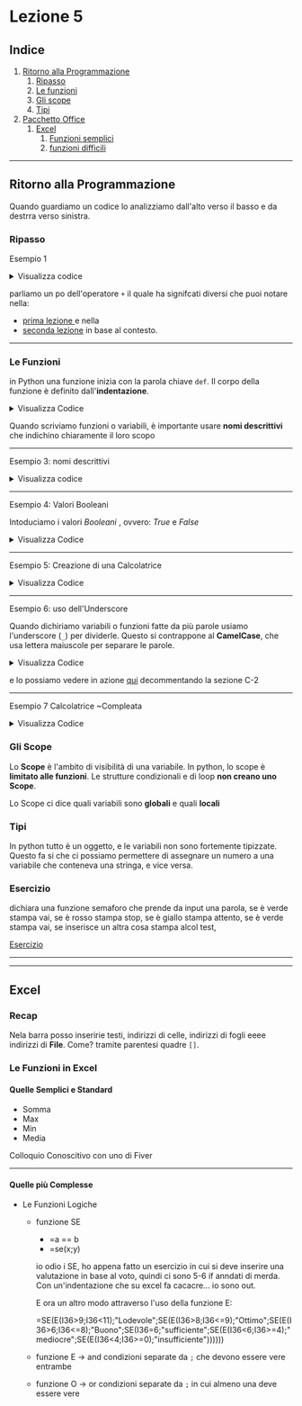 # Lezione 5

## Indice

1. [Ritorno alla Programmazione ](#ritorno-alla-programmazione)
   1. [Ripasso](#ripasso)
   2. [Le funzioni](#le-funzioni)
   3. [Gli scope](#gli-scope)
   4. [Tipi](#tipi)
2. [Pacchetto Office](#excel)
   1. [Excel](#excel)
      1. [Funzioni semplici](#le-funzioni-in-excel)
      2. [funzioni difficili](#quelle-più-complesse)

---

## Ritorno alla Programmazione

Quando guardiamo un codice lo analizziamo dall'alto verso il basso e da destrra verso sinistra.

### Ripasso

Esempio 1

<details>
<summary>Visualizza codice</summary>

```python
n1 = 5 # inizializzazione
n1 = 4 # aggioranemnto - assegnazione
n2 = 8 # init

somma = n1 + n2 # init + assegnazione mediante una somma

print(n1)
print(n2)
print(somma)

```

</details>

parliamo un po dell'operatore `+` il quale ha signifcati diversi che puoi notare nella:

- [prima lezione ](./../lezione01-23_04_2025/introduzione.txt) e nella
- [seconda lezione](./../lezione02-24_04_2025/introPt2.md#strutture-di-controllo-pt2) in base al contesto.

---

### Le Funzioni

in Python una funzione inizia con la parola chiave `def`. Il corpo della funzione è definito dall'**indentazione**.

<details>
<summary>Visualizza Codice</summary>

```python
def fun1():
    n1 = 5 # inizializzazione
    n1 = 4 # aggioranemnto - assegnazione
    n2 = 8 # init

    somma = n1 + n2 # init + assegnazione mediante una somma

    print(n1)
    print(n2)
    print(somma)

```

</details>

Quando scriviamo funzioni o variabili, è importante usare **nomi descrittivi** che indichino chiaramente il loro scopo

---

Esempio 3: nomi descrittivi

<details>
<summary>Visualizza codice</summary>

```python
def somma1():
    numero1 = 5 # inizializzazione
    numero1 = 4 # aggioranemnto - assegnazione
    numero2 = 8 # init

    somma = numero1 + numero2 # init + assegnazione mediante una somma

    print(numero1)
    print(numero2)
    print(somma)

```

</details>

---

Esempio 4: Valori Booleani

Intoduciamo i valori _Booleani_ , ovvero: _True_ e _False_

<details>
<summary>Visualizza Codice</summary>

```python
scelta = int(input("inserisci la tua scelta tra 1-2-3"))
if scelta == 1      # true
    print("1")
elif scelta == 2    # true
    print("2")
elif scelta == 3    # true
    print("3")
else                # False
    print("non 1-2-3"s)

```

</details>

---

Esempio 5: Creazione di una Calcolatrice

<details>
<summary>Visualizza Codice</summary>

```python
def menu():
    print("---MENU---")
    print("1) somma ver. 1")
    print("1) somma ver. 2")

def somma1():
    numero1 = 5
    numero2 = 8

    somma = numero1 + numero2

    print(somma)


menu()
# scelta()
somma1()

```

</details>

---

Esempio 6: uso dell'Underscore

Quando dichiriamo variabili o funzioni fatte da più parole usiamo l'underscore (`_`) per dividerle. Questo si contrappone al **CamelCase**, che usa lettera maiuscole per separare le parole.

<details>
<summary>Visualizza Codice</summary>

```python
def menu_calcolatrice():
    print("---MENU---")
    print("1) somma ver. 1")
    print("1) somma ver. 2")

def somma_version_1():
    numero1 = 5
    numero2 = 8

    somma = numero1 + numero2

    print(somma)

def confronto_numeri():
    n1 = int(input("Dammi il primo numero:\n"))
    n2 = int(input("Dammi il secondo numero:\n"))

    if n1 > n2:
        print(n1+" è più grande di "+n2)


menu_calcolatrice()
confronto_numeri()
somma_version_1()

```

</details>

e lo possiamo vedere in azione [qui](./myPy5.py) decommentando la sezione C-2

---

Esempio 7 Calcolatrice ~Compleata

<details>
<summary>Visualizza Codice</summary>

```python
def menu_calcolatrice():
    print("---MENU---")
    print("1) somma ver. 1")
    print("2) confronto di due numeri")
    print("3) verifica se un numero è pari")
    print("---Fine---")

def somma_version_1():
    numero1 = 5
    numero2 = 8

    somma = numero1 + numero2

    print(somma)

def confronto_numeri():
    n1 = int(input("Dammi il primo numero:\n"))
    n2 = int(input("Dammi il secondo numero:\n"))

    if n1 > n2:
        print(n1+" è più grande di "+n2)

def verifica_pari():
    numero = int(input("insierisci un numero:\n"))
    if numero % 2 == 0:
        print("Il numero è pari")
    else
        print("Il numero è dispari")


menu_calcolatrice()

scelta = input("Inserisci la tua scelta")

if scelta == 1:
    confronto_numeri()

elif scelta == 2:
    somma_version_1()

elif scelta == 3:
    verifica_pari()

```

</details>

### Gli Scope

Lo **Scope** è l'ambito di visibilità di una variabile. In python, lo scope è **limitato alle funzioni**. Le strutture condizionali e di loop **non creano uno Scope**.

Lo Scope ci dice quali variabili sono **globali** e quali **locali**

### Tipi

In python tutto è un oggetto, e le variabili non sono fortemente tipizzate. Questo fa si che ci possiamo permettere di assegnare un numero a una variabile che conteneva una stringa, e vice versa.

### Esercizio

dichiara una funzione semaforo che prende da input una parola, se è verde stampa vai, se è rosso stampa stop, se è giallo stampa attento, se è verde stampa vai, se inserisce un altra cosa stampa alcol test,

[Esercizio](./myPy5.py)

---

---

## Excel

### Recap

Nela barra posso inseririe testi, indirizzi di celle, indirizzi di fogli eeee indirizzi di **File**. Come? tramite parentesi quadre `[]`.

### Le Funzioni in Excel

#### Quelle Semplici e Standard

- Somma
- Max
- Min
- Media

Colloquio Conoscitivo con uno di Fiver

---

#### Quelle più Complesse

- Le Funzioni Logiche

  - funzione SE

    - =a == b
    - =se(x;y)

    io odio i SE, ho appena fatto un esercizio in cui si deve inserire una valutazione in base al voto, quindi ci sono 5-6 if anndati di merda. Con un'indentazione che su excel fa cacacre... io sono out.

    E ora un altro modo attraverso l'uso della funzione E:

    =SE(E(I36>9;I36<11);"Lodevole";SE(E(I36>8;I36<=9);"Ottimo";SE(E(I36>6;I36<=8);"Buono";SE(I36=6;"sufficiente";SE(E(I36<6;I36>=4);"mediocre";SE(E(I36<4;I36>=0);"insufficiente"))))))

  - funzione E -> and
    condizioni separate da `;` che devono essere vere entrambe

  - funzione O -> or
    condizioni separate da `;` in cui almeno una deve essere vere

<!--

Vorrei imparare a trasformare uno di questi markdown in latex
vorrei imparare mermaid per le mindmaps

Per creare un bel prgetto servono tanti chapter e un unico file, o anche la possibilità di averne n insieme, da questo punto di vista latex e markdown su piu file sembra interessante. potrà essere un esercizio per la prossima volta e per la fine corso

ipermetrope
-->
